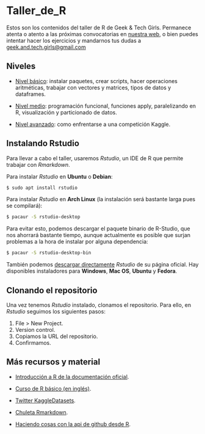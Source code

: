 # Taller_de_R
Estos son los contenidos del taller de R de Geek &amp; Tech Girls. Permanece atenta o atento a las próximas convocatorias en [nuestra web](http://geekandtechgirls.github.io), o bien puedes intentar hacer los ejercicios y mandarnos tus dudas a geek.and.tech.girls@gmail.com

## Niveles

* [Nivel básico](https://github.com/geekandtechgirls/Taller_de_R/blob/master/NivelBasico.md): instalar paquetes, crear scripts, hacer operaciones aritméticas, trabajar con vectores y matrices, tipos de datos y dataframes.

* [Nivel medio](https://github.com/geekandtechgirls/Taller_de_R/blob/master/tallerNivelMedio.md): programación funcional, funciones apply, paralelizando en R, visualización y particionado de datos.

* [Nivel avanzado](https://github.com/geekandtechgirls/Taller_de_R/blob/master/NivelAvanzado.md): como enfrentarse a una competición Kaggle.

## Instalando Rstudio
Para llevar a cabo el taller, usaremos _Rstudio_, un IDE de R que permite trabajar con _Rmarkdown_.

Para instalar _Rstudio_ en __Ubuntu__ o __Debian__:

```bash
$ sudo apt install rstudio
```

Para instalar _Rstudio_ en __Arch Linux__ (la instalación será bastante larga pues se compilará):

```bash
$ pacaur -S rstudio-desktop
```

Para evitar esto, podemos descargar el paquete binario de R-Studio, que nos ahorrará bastante tiempo, aunque actualmente es posible que surjan problemas a la hora de instalar por alguna dependencia:

```bash
$ pacaur -S rstudio-desktop-bin
```

También podemos [descargar directamente](https://www.rstudio.com/products/rstudio/download/) _Rstudio_ de su página oficial. Hay disponibles instaladores para __Windows__, __Mac OS__, __Ubuntu__ y __Fedora__.

## Clonando el repositorio
Una vez tenemos _Rstudio_ instalado, clonamos el repositorio. Para ello, en _Rstudio_ seguimos los siguientes pasos:

1. File > New Project.
2. Version control.
3. Copiamos la URL del repositorio.
4. Confirmamos.

## Más recursos y material

* [Introducción a R de la documentación oficial](https://cran.r-project.org/doc/manuals/r-release/R-intro.html).

* [Curso de R básico (en inglés)](https://www.datacamp.com/courses/free-introduction-to-r).

* [Twitter KaggleDatasets](https://twitter.com/KaggleDatasets).

* [Chuleta Rmarkdown](https://www.rstudio.com/wp-content/uploads/2015/02/rmarkdown-cheatsheet.pdf).

* [Haciendo cosas con la api de github desde R](https://elbauldelprogramador.com/githubmininglanguages/).
